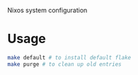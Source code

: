 Nixos system configuration

# Usage

```bash
make default # to install default flake
make purge # to clean up old entries
```
